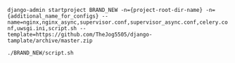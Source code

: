 `django-admin startproject BRAND_NEW -n={project-root-dir-name} -n={additional_name_for_configs} --name=nginx,nginx_async,supervisor.conf,supervisor_async.conf,celery.conf,uwsgi.ini,script.sh --template=https://github.com/TheJog5505/django-tamplate/archive/master.zip`

`./BRAND_NEW/script.sh`
